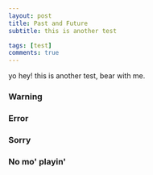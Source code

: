 ```yaml
---
layout: post
title: Past and Future
subtitle: this is another test

tags: [test]
comments: true
---
```




yo hey! this is another test, bear with me. 
### Warning
### Error
### Sorry
### No mo' playin'
